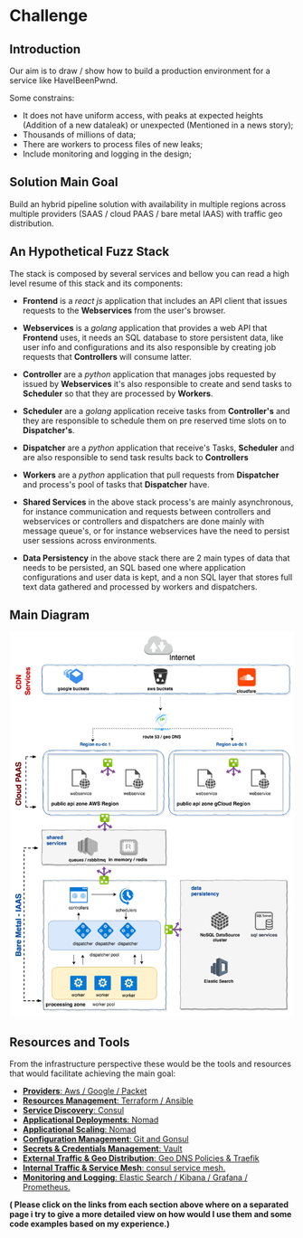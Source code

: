 # Challenge

## Introduction

Our aim is to draw / show how to build a production environment for a service like HaveIBeenPwnd.

Some constrains:

* It does not have uniform access, with peaks at expected heights (Addition of a new  dataleak) or unexpected (Mentioned in a news story);
* Thousands of millions of data;
* There are workers to process files of new leaks;
* Include monitoring and logging in the design;

## Solution Main Goal

Build an hybrid pipeline solution with availability in multiple regions across multiple providers (SAAS / cloud PAAS / bare metal IAAS) with traffic geo distribution.

## An Hypothetical Fuzz Stack

The stack is composed by several services and bellow you can read a high level resume of this stack and its components:

* **Frontend** is a *react js* application that includes an API client that issues requests to the **Webservices** from the user's browser.

* **Webservices** is a *golang* application that provides a web API that **Frontend** uses, it needs an SQL database to store persistent data, like user info and configurations and its also responsible by creating job requests that **Controllers** will consume latter.

* **Controller** are a *python* application that manages jobs requested by issued by **Webservices** it's also responsible to create and send tasks to  **Scheduler** so that they are processed by **Workers**.

* **Scheduler** are a *golang* application receive tasks from **Controller's** and they are responsible to schedule them on pre reserved time slots on to  **Dispatcher's**.

* **Dispatcher** are a *python* application that receive's Tasks, **Scheduler** and are also responsible to send task results back to **Controllers**

* **Workers** are a *python* application that pull requests from **Dispatcher** and process's pool of tasks that **Dispatcher** have.

* **Shared Services** in the above stack process's are mainly asynchronous, for instance communication and requests between controllers and webservices or controllers and dispatchers are done mainly with message queue's, or for instance webservices have the need to persist user sessions across environments. 

* **Data Persistency** in the above stack there are 2 main types of data that needs to be persisted, an SQL based one where application configurations and user data is kept, and a non SQL layer that stores full text data gathered and processed by workers and dispatchers.


## Main Diagram 

![Main Diagram](images/fuzzsec-Diagram.png?raw=true)

## Resources and Tools

From the infrastructure perspective these would be the tools and resources that would facilitate achieving the main goal:

* [**Providers**: Aws / Google / Packet ](pages/providers.md)
* [**Resources Management**: Terraform / Ansible](pages/resource_management.md)
* [**Service Discovery**: Consul](pages/service_discovery.md)
* [**Applicational Deployments**: Nomad ](pages/applicational_deployment.md)
* [**Applicational Scaling**: Nomad ](pages/applicational_autoscaling.md)
* [**Configuration Management**: Git and Gonsul](pages/configuration_management.md)
* [**Secrets & Credentials Management**: Vault](pages/secrets_and_credentials.md)
* [**External Traffic & Geo Distribution**: Geo DNS Policies & Traefik](pages/external_traffic.md)
* [**Internal Traffic & Service Mesh**: consul service mesh.](pages/internal_traffic.md)
* [**Monitoring and Logging**: Elastic Search / Kibana / Grafana / Prometheus.](pages/monitoring_logging.md)

**( Please click on the links from each section above where on a separated page i try to give a more detailed view on how would I use them and some code examples based on my experience.)**